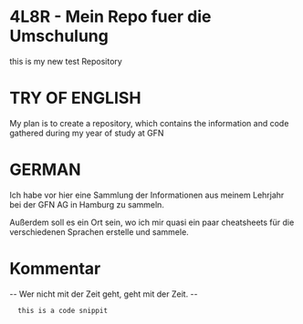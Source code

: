 # 4L8R - Mein Repo fuer die Umschulung
this is my new test Repository

# TRY OF ENGLISH
My plan is to create a repository, which contains the information and code gathered during my year of study at GFN 

# GERMAN
Ich habe vor hier eine Sammlung der Informationen aus meinem Lehrjahr bei der GFN AG in Hamburg zu sammeln.

Außerdem soll es ein Ort sein, wo ich mir quasi ein paar cheatsheets für die verschiedenen Sprachen erstelle und sammele. 


# Kommentar 
-- Wer nicht mit der Zeit geht, geht mit der Zeit. --

```python=1
  this is a code snippit
```
